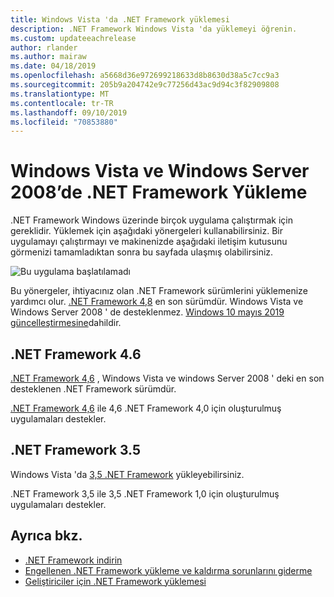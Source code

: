 ```yaml
---
title: Windows Vista 'da .NET Framework yüklemesi
description: .NET Framework Windows Vista 'da yüklemeyi öğrenin.
ms.custom: updateeachrelease
author: rlander
ms.author: mairaw
ms.date: 04/18/2019
ms.openlocfilehash: a5668d36e972699218633d8b8630d38a5c7cc9a3
ms.sourcegitcommit: 205b9a204742e9c77256d43ac9d94c3f82909808
ms.translationtype: MT
ms.contentlocale: tr-TR
ms.lasthandoff: 09/10/2019
ms.locfileid: "70853880"
---
```

# <a name="install-the-net-framework-on-windows-vista-and-windows-server-2008"></a>Windows Vista ve Windows Server 2008’de .NET Framework Yükleme

.NET Framework Windows üzerinde birçok uygulama çalıştırmak için gereklidir. Yüklemek için aşağıdaki yönergeleri kullanabilirsiniz. Bir uygulamayı çalıştırmayı ve makinenizde aşağıdaki iletişim kutusunu görmenizi tamamladıktan sonra bu sayfada ulaşmış olabilirsiniz.

![Bu uygulama başlatılamadı](./media/this-application-could-not-be-started.png)

Bu yönergeler, ihtiyacınız olan .NET Framework sürümlerini yüklemenize yardımcı olur. [.NET Framework 4,8](https://github.com/Microsoft/dotnet/tree/master/releases/net48) en son sürümdür. Windows Vista ve Windows Server 2008 ' de desteklenmez. [Windows 10 mayıs 2019 güncelleştirmesine](https://support.microsoft.com/help/4028685/windows-10-get-the-update)dahildir.

## <a name="net-framework-46"></a>.NET Framework 4.6

[.NET Framework 4,6](https://www.microsoft.com/download/details.aspx?id=48130&e6b34bbe-475b-1abd-2c51-b5034bcdd6d2=True) , Windows Vista ve windows Server 2008 ' deki en son desteklenen .NET Framework sürümdür.

[.NET Framework 4,6](https://www.microsoft.com/download/details.aspx?id=48130&e6b34bbe-475b-1abd-2c51-b5034bcdd6d2=True) ile 4,6 .NET Framework 4,0 için oluşturulmuş uygulamaları destekler.

## <a name="net-framework-35"></a>.NET Framework 3.5

Windows Vista 'da [3,5 .NET Framework](https://go.microsoft.com/fwlink/?LinkID=213834&dotnetdocs) yükleyebilirsiniz.

.NET Framework 3,5 ile 3,5 .NET Framework 1,0 için oluşturulmuş uygulamaları destekler.

## <a name="see-also"></a>Ayrıca bkz.

- [.NET Framework indirin](https://dotnet.microsoft.com/download)
- [Engellenen .NET Framework yükleme ve kaldırma sorunlarını giderme](troubleshoot-blocked-installations-and-uninstallations.md)
- [Geliştiriciler için .NET Framework yüklemesi](guide-for-developers.md)
